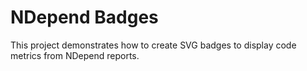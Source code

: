 # NDepend Badges

This project demonstrates how to create SVG badges to display code metrics from NDepend reports.